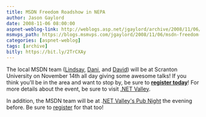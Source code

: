 ```yaml
---
title: MSDN Freedom Roadshow in NEPA
author: Jason Gaylord
date: 2008-11-06 08:00:00
aspnet-weblog-link: http://weblogs.asp.net/jgaylord/archive/2008/11/06/msdn-freedom-roadshow-in-nepa.aspx
msmvps_path: https://blogs.msmvps.com/jgaylord/2008/11/06/msdn-freedom-roadshow-in-nepa/
categories: [aspnet-weblog]
tags: [archive]
bitly: https://bit.ly/2TrCXAy
---
```


The local MSDN team ([Lindsay](http://blogs.msdn.com/lindsay/), [Dani](http://www.smallandmighty.net/), and [David](http://blogs.msdn.com/Beaudreaux/)) will be at Scranton University on November 14th all day giving some awesome talks! If you think you'll be in the area and want to stop by, be sure to [**register today**](https://msevents.microsoft.com/CUI/EventDetail.aspx?EventID=1032392849&culture=en-US)! For more details about the event, be sure to visit [.NET Valley](http://dotnetvalley.com/news/articles/article103.aspx).

In addition, the MSDN team will be at .[NET Valley's Pub Night](http://dotnetvalley.com/events/eventdetails.aspx?eventid=67) the evening before. Be sure to [register](http://dotnetvalley.com/events/eventdetails.aspx?eventid=67) for that too!